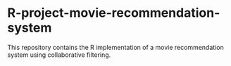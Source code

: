 # R-project-movie-recommendation-system
This repository contains the R implementation of a movie recommendation system using collaborative filtering.
